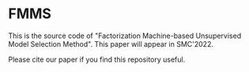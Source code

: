 # FMMS

This is the source code of "Factorization Machine-based Unsupervised Model Selection Method". This paper will appear in SMC'2022.

  
Please cite our paper if you find this repository useful.  
  